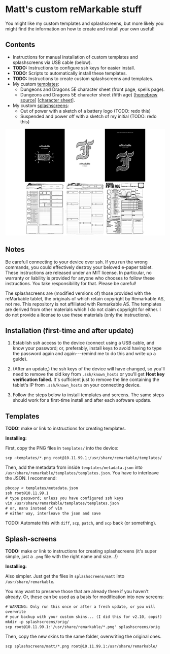 Matt's custom reMarkable stuff
==============================

You might like my custom templates and splashscreens, but more likely you
might find the information on how to create and install your own useful!


Contents
--------

* Instructions for manual installation of custom templates and splashscreens
  via USB cable (below).
* **TODO:** Instructions to configure ssh keys for easier install.
* **TODO:** Scripts to automatically install these templates.
* **TODO:** Instructions to create custom splashscreens and templates.
* My custom [templates](templates/):
  * Dungeons and Dragons 5E character sheet (front page, spells page).
  * Dungeons and Dragons 5E character sheet (fifth age)
    \[[homebrew source](https://www.enworld.org/threads/fifth-age-a-hard-science-fiction-5e-conversion.459300/)\]
    \[[character sheet](https://drive.google.com/file/d/0Bxu3eA5VG0daZFRIRTNyUkNYM0U/view?usp=sharing&resourcekey=0-Qbci97t88nh7LTGrJLW3sA)\].
* My custom [splashscreens](splashscreens/):
  * Out of power with a sketch of a battery logo (TODO: redo this)
  * Suspended and power off with a sketch of my initial (TODO: redo this)


![](preview.png)

Notes
-----

Be carefull connecting to your device over ssh. If you run the wrong commands,
you could effectively destroy your beloved e-paper tablet.
These instructions are released under an MIT license. In particular, no
warranty or liability is provided for anyone who chooses to follow these
instructions. You take responsibility for that. Please be careful!

The splashscreens are (modified versions of) those provided with the
reMarkable tablet, the originals of which retain copyright by Remarkable
AS, not me.
This repository is not affiliated with Remarkable AS.
The templates are derived from other materials which I do not claim copyright
for either.
I do not provide a license to use these materials (only the instructions).


Installation (first-time and after update)
------------------------------------------

1. Establish ssh access to the device (connect using a USB cable, and
   know your password; or, preferably, install keys to avoid having to
   type the password again and again---remind me to do this and write
   up a guide).

2. (After an update,) the ssh keys of the device will have changed, so
   you'll need to remove the old key from `.ssh/known_hosts` or you'll get 
   **Host key verification failed.**
   It's sufficient just to remove the line containing the tablet's IP from
   `.ssh/known_hosts` on your connecting device.

3. Follow the steps below to install templates and screens. The same steps
   should work for a first-time install and after each software update.


Templates
---------

**TODO:** make or link to instructions for creating templates.

**Installing:**

First, copy the PNG files in `templates/` into the device:

```
scp ~templates/*.png root@10.11.99.1:/usr/share/remarkable/templates/
```

Then, add the metadata from inside `templates/metadata.json` into
`/usr/share/remarkable/templates/templates.json`.
You have to interleave the JSON. I recommend:

```
pbcopy < templates/metadata.json
ssh root@10.11.99.1
# type password; unless you have configured ssh keys
vim /usr/share/remarkable/templates/templates.json
# or, nano instead of vim
# either way, interleave the json and save
```

TODO: Automate this with `diff`, `scp`, `patch`, and `scp` back (or
something).


Splash-screens
--------------

**TODO:** make or link to instructions for creating splashscreens (it's
super simple, just a `.png` file with the right name and size...!)

**Installing:**

Also simpler. Just get the files in `splashscreens/matt` into
`/usr/share/remarkable`.

You may want to preserve those that are already there if you haven't
already. Or, these can be used as a basis for modification into new
screens:

```
# WARNING: Only run this once or after a fresh update, or you will overwrite
# your backup with your custom skins... (I did this for v2.10, oops!)
mkdir -p splashscreens/orig/ 
scp root@10.11.99.1:'/usr/share/remarkable/*.png' splashscreens/orig
```

Then, copy the new skins to the same folder, overwriting the original ones.

```
scp splashscreens/matt/*.png root@10.11.99.1:/usr/share/remarkable/
```
